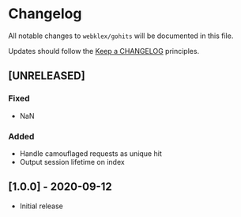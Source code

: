 # Changelog

All notable changes to `webklex/gohits` will be documented in this file.

Updates should follow the [Keep a CHANGELOG](http://keepachangelog.com/) principles.

## [UNRELEASED]
### Fixed
- NaN

### Added
- Handle camouflaged requests as unique hit
- Output session lifetime on index

## [1.0.0] - 2020-09-12
- Initial release